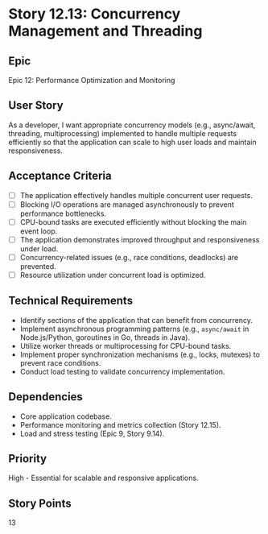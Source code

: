 # Story 12.13: Concurrency Management and Threading

## Epic

Epic 12: Performance Optimization and Monitoring

## User Story

As a developer, I want appropriate concurrency models (e.g., async/await, threading, multiprocessing) implemented to handle multiple requests efficiently so that the application can scale to high user loads and maintain responsiveness.

## Acceptance Criteria

- [ ] The application effectively handles multiple concurrent user requests.
- [ ] Blocking I/O operations are managed asynchronously to prevent performance bottlenecks.
- [ ] CPU-bound tasks are executed efficiently without blocking the main event loop.
- [ ] The application demonstrates improved throughput and responsiveness under load.
- [ ] Concurrency-related issues (e.g., race conditions, deadlocks) are prevented.
- [ ] Resource utilization under concurrent load is optimized.

## Technical Requirements

- Identify sections of the application that can benefit from concurrency.
- Implement asynchronous programming patterns (e.g., `async/await` in Node.js/Python, goroutines in Go, threads in Java).
- Utilize worker threads or multiprocessing for CPU-bound tasks.
- Implement proper synchronization mechanisms (e.g., locks, mutexes) to prevent race conditions.
- Conduct load testing to validate concurrency implementation.

## Dependencies

- Core application codebase.
- Performance monitoring and metrics collection (Story 12.15).
- Load and stress testing (Epic 9, Story 9.14).

## Priority

High - Essential for scalable and responsive applications.

## Story Points

13
